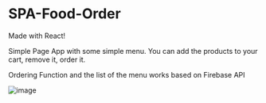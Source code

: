 ﻿# SPA-Food-Order
Made with React!

Simple Page App with some simple  menu. You can add the products to your cart, remove it, order it.

Ordering Function and the list of  the menu works based on Firebase API

![image](https://user-images.githubusercontent.com/105343648/208056549-2b8cad8b-e990-47a2-b3c4-4b203357ad64.png)
